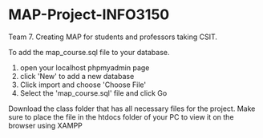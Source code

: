 # MAP-Project-INFO3150
Team 7. Creating MAP for students and professors taking CSIT.

To add the map_course.sql file to your database.
  1. open your localhost phpmyadmin page
  2. click 'New' to add a new database
  3. Click import and choose 'Choose File'
  4. Select the 'map_course.sql' file and click Go

Download the class folder that has all necessary files for the project. 
Make sure to place the file in the htdocs folder of your PC to view it on the browser using XAMPP

